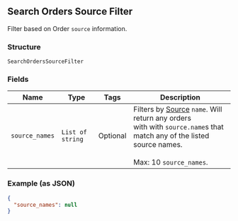 ## Search Orders Source Filter

Filter based on Order `source` information.

### Structure

`SearchOrdersSourceFilter`

### Fields

| Name | Type | Tags | Description |
|  --- | --- | --- | --- |
| `source_names` | `List of string` | Optional | Filters by [Source](./models/source.md) `name`. Will return any orders<br>with with `source.name`s that match any of the listed source names.<br><br>Max: 10 `source_names`. |

### Example (as JSON)

```json
{
  "source_names": null
}
```

